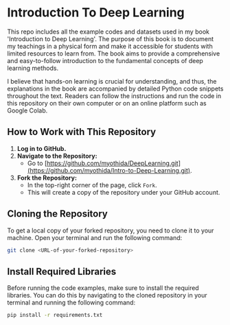 # Introduction To Deep Learning

This repo includes all the example codes and datasets used in my book 'Introduction to Deep Learning'. The purpose of this book is to document my teachings in a physical form and make it accessible for students with limited resources to learn from. The book aims to provide a comprehensive and easy-to-follow introduction to the fundamental concepts of deep learning methods.

I believe that hands-on learning is crucial for understanding, and thus, the explanations in the book are accompanied by detailed Python code snippets throughout the text. Readers can follow the instructions and run the code in this repository on their own computer or on an online platform such as Google Colab.

## How to Work with This Repository

1. **Log in to GitHub.**
2. **Navigate to the Repository:**
   - Go to [https://github.com/myothida/DeepLearning.git](https://github.com/myothida/Intro-to-Deep-Learning.git).
3. **Fork the Repository:**
   - In the top-right corner of the page, click `Fork`.
   - This will create a copy of the repository under your GitHub account.

## Cloning the Repository

To get a local copy of your forked repository, you need to clone it to your machine. Open your terminal and run the following command:

```sh
git clone <URL-of-your-forked-repository>
```

## Install Required Libraries

Before running the code examples, make sure to install the required libraries. You can do this by navigating to the cloned repository in your terminal and running the following command:

```sh
pip install -r requirements.txt
```

